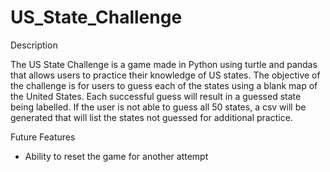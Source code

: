 # US_State_Challenge

Description

The US State Challenge is a game made in Python using turtle and pandas that allows users to practice their knowledge of US states. 
The objective of the challenge is for users to guess each of the states using a blank map of the United States. Each successful guess
will result in a guessed state being labelled. If the user is not able to guess all 50 states, a csv will be generated that will list 
the states not guessed for additional practice.

Future Features
- Ability to reset the game for another attempt
